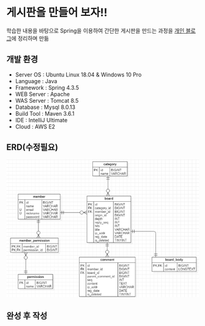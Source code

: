 # 게시판을 만들어 보자!!
학습한 내용을 바탕으로 Spring을 이용하여 간단한 게시판을 만드는 과정을 [개인 블로그](https://crazyforit.tistory.com/category/Project/Spring%20%EA%B2%8C%EC%8B%9C%ED%8C%90%20%EB%A7%8C%EB%93%A4%EA%B8%B0)에 정리하며 만듦

## 개발 환경
- Server OS : Ubuntu Linux 18.04 & Windows 10 Pro
- Language : Java
- Framework : Spring 4.3.5
- WEB Server : Apache
- WAS Server : Tomcat 8.5
- Database : Mysql 8.0.13
- Build Tool : Maven 3.6.1
- IDE : IntelliJ Ultimate
- Cloud : AWS E2

## ERD(수정필요)
![toy_board](https://github.com/Kim-JunHyeong/toy-project/blob/develop/toyboard/doc/00_toy_board_ERD.PNG)

## 완성 후 작성


